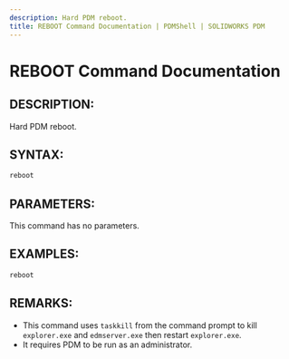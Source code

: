 ```yaml
---
description: Hard PDM reboot.
title: REBOOT Command Documentation | PDMShell | SOLIDWORKS PDM
---
```

# REBOOT Command Documentation

## DESCRIPTION:
Hard PDM reboot.

## SYNTAX:
```bash
reboot
```
## PARAMETERS:
This command has no parameters.

## EXAMPLES:
```bash
reboot
```
## REMARKS:
- This command uses `taskkill` from the command prompt to kill `explorer.exe` and `edmserver.exe` then restart `explorer.exe`.
- It requires PDM to be run as an administrator.